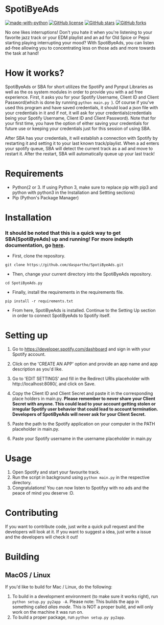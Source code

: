 # SpotiByeAds
 [![made-with-python](https://img.shields.io/badge/Made%20with-Python-1f425f.svg)](https://www.python.org/) 
 [![GitHub license](https://img.shields.io/github/license/daspartho/SpotiByeAds.svg)](https://github.com/daspartho/SpotiByeAds/blob/main/LICENSE)
 [![GitHub stars](https://img.shields.io/github/stars/daspartho/SpotiByeAds.svg?style=social&label=Stars&maxAge=2592000)](https://github.com/daspartho/SpotiByeAds/stargazers/)
 [![GitHub forks](https://img.shields.io/github/forks/daspartho/SpotiByeAds.svg?style=social&label=Forks&maxAge=2592000)](https://github.com/daspartho/SpotiByeAds/stargazers/)


No one likes interruptions! Don't you hate it when you're listening to your favorite jazz track or your EDM playlist and an ad for Old Spice or Pepsi starting playing interrupting your mood? With SpotiByeAds, you can listen ad-free allowing you to concentrating less on those ads and more towards the task at hand!

# How it works?
SpotiByeAds or SBA for short utilizes the SpotiPy and Pynput Libraries as well as the os system modules in order to provide you with a ad free experience.  First, it asks you for your Spotify Username, Client ID and Client Password(which is done by running ```python main.py ```). Of course if you've used this program and have saved credentials, it should load a json file with your credentials in it and if not, it will ask for your credentials(credentials being your Spotify Username, Client ID and Client Password). Note that for your first time, you have the option of either saving your credentials for future use or keeping your credentials just for this session of using SBA.

After SBA has your credentials, it will establish a connection with Spotify by restarting it and setting it to your last known track/playlist. When a ad enters your spotify queue, SBA will detect the current track as a ad and move to restart it. After the restart, SBA will automatically queue up your last track!

# Requirements
- Python(2 or 3. If using Python 3, make sure to replace pip with pip3 and python with python3 in the Installation and Settting sections)
- Pip (Python's Package Manager)

# Installation
### It should be noted that this is a quick way to get SBA(SpotiByeAds) up and running! For more indepth documentation, go [here](https://spotibyeads.readthedocs.io/en/latest/).

- First, clone the repository.
```
git clone https://github.com/daspartho/SpotiByeAds.git 
```
- Then, change your current directory into the SpotiByeAds repository.
```
cd SpotiByeAds.py
```
- Finally, install the requirements in the requirements file.
```
pip install -r requirements.txt
```
- From here, SpotiByeAds is installed. Continue to the Setting Up section in order to connect SpotiByeAds to Spotify itself.

# Setting up

1. Go to https://developer.spotify.com/dashboard and sign in with your Spotify account.

2. Click on the 'CREATE AN APP' option and provide an app name and app description as you'd like.

3. Go to 'EDIT SETTINGS' and fill in the Redirect URIs placeholder with http://localhost:8080/, and click on Save.
4. Copy the Client ID and Client Secret and paste it in the corresponding place holders in main.py. **Please remember to never share your Client Secret with anyone. This could lead to your account getting stolen or irregular Spotify user behavior that could lead to account termination. Developers of SpotiByeAds will never ask for your Client Secret.**
5. Paste the path to the Spotify application on your computer in the PATH placeholder in main.py.
6. Paste your Spotify username in the username placeholder in main.py


# Usage
1. Open Spotify and start your favourite track.
2. Run the script in background using `python main.py` in the respective directory.
3. Congratulations! You can now listen to Spotifyy with no ads and the peace of mind you deserve :D.

# Contributing
If you want to contribute code, just write a quick pull request and the developers will look at it. If you want to suggest a idea, just write a issue and the developers will check it out!

# Building
## MacOS / Linux 
If you'd like to build for Mac / Linux, do the following:
1. To build in a development environment (to make sure it works right), run `python setup.py py2app -A`. Please note: This builds the app in something called *alias mode*. This is NOT a proper build, and will only work on the machine it was run on.
2. To build a proper package, run `python setup.py py2app`. 
